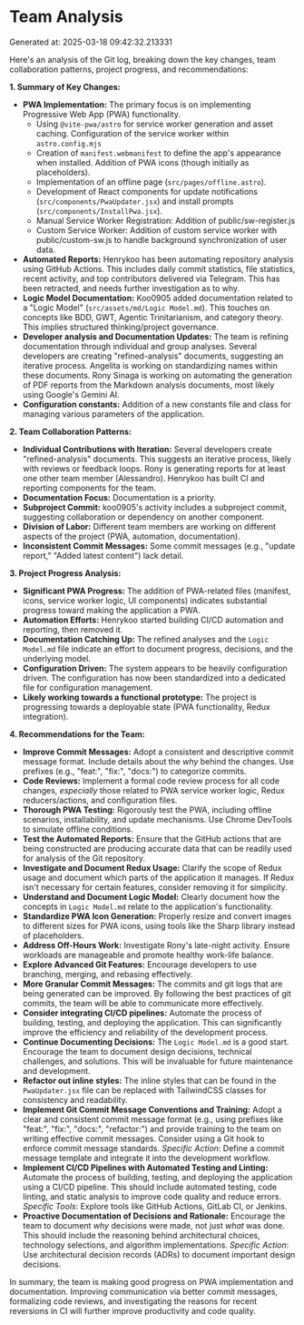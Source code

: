 # Team Analysis
Generated at: 2025-03-18 09:42:32.213331

Here's an analysis of the Git log, breaking down the key changes, team collaboration patterns, project progress, and recommendations:

**1. Summary of Key Changes:**

*   **PWA Implementation:** The primary focus is on implementing Progressive Web App (PWA) functionality.
    *   Using `@vite-pwa/astro` for service worker generation and asset caching. Configuration of the service worker within `astro.config.mjs`
    *   Creation of `manifest.webmanifest` to define the app's appearance when installed. Addition of PWA icons (though initially as placeholders).
    *   Implementation of an offline page (`src/pages/offline.astro`).
    *   Development of React components for update notifications (`src/components/PwaUpdater.jsx`) and install prompts (`src/components/InstallPwa.jsx`).
    *   Manual Service Worker Registration: Addition of public/sw-register.js
    *   Custom Service Worker: Addition of custom service worker with public/custom-sw.js to handle background synchronization of user data.
*   **Automated Reports:** Henrykoo has been automating repository analysis using GitHub Actions. This includes daily commit statistics, file statistics, recent activity, and top contributors delivered via Telegram. This has been retracted, and needs further investigation as to why.
*   **Logic Model Documentation:** Koo0905 added documentation related to a "Logic Model" (`src/assets/md/Logic Model.md`). This touches on concepts like BDD, GWT, Agentic Trinitarianism, and category theory. This implies structured thinking/project governance.
*   **Developer analysis and Documentation Updates:** The team is refining documentation through individual and group analyses. Several developers are creating "refined-analysis" documents, suggesting an iterative process. Angelita is working on standardizing names within these documents. Rony Sinaga is working on automating the generation of PDF reports from the Markdown analysis documents, most likely using Google's Gemini AI.
*   **Configuration constants:** Addition of a new constants file and class for managing various parameters of the application.

**2. Team Collaboration Patterns:**

*   **Individual Contributions with Iteration:** Several developers create "refined-analysis" documents. This suggests an iterative process, likely with reviews or feedback loops. Rony is generating reports for at least one other team member (Alessandro). Henrykoo has built CI and reporting components for the team.
*   **Documentation Focus:** Documentation is a priority.
*   **Subproject Commit:** koo0905's activity includes a subproject commit, suggesting collaboration or dependency on another component.
*   **Division of Labor:** Different team members are working on different aspects of the project (PWA, automation, documentation).
*   **Inconsistent Commit Messages:** Some commit messages (e.g., "update report," "Added latest content") lack detail.

**3. Project Progress Analysis:**

*   **Significant PWA Progress:** The addition of PWA-related files (manifest, icons, service worker logic, UI components) indicates substantial progress toward making the application a PWA.
*   **Automation Efforts:**  Henrykoo started building CI/CD automation and reporting, then removed it.
*   **Documentation Catching Up:** The refined analyses and the `Logic Model.md` file indicate an effort to document progress, decisions, and the underlying model.
*   **Configuration Driven:** The system appears to be heavily configuration driven. The configuration has now been standardized into a dedicated file for configuration management.
*   **Likely working towards a functional prototype:** The project is progressing towards a deployable state (PWA functionality, Redux integration).

**4. Recommendations for the Team:**

*   **Improve Commit Messages:** Adopt a consistent and descriptive commit message format. Include details about the *why* behind the changes. Use prefixes (e.g., "feat:", "fix:", "docs:") to categorize commits.
*   **Code Reviews:** Implement a formal code review process for all code changes, *especially* those related to PWA service worker logic, Redux reducers/actions, and configuration files.
*   **Thorough PWA Testing:** Rigorously test the PWA, including offline scenarios, installability, and update mechanisms. Use Chrome DevTools to simulate offline conditions.
*   **Test the Automated Reports:**  Ensure that the GitHub actions that are being constructed are producing accurate data that can be readily used for analysis of the Git repository.
*   **Investigate and Document Redux Usage:** Clarify the scope of Redux usage and document which parts of the application it manages. If Redux isn't necessary for certain features, consider removing it for simplicity.
*   **Understand and Document Logic Model:** Clearly document how the concepts in `Logic Model.md` relate to the application's functionality.
*   **Standardize PWA Icon Generation:** Properly resize and convert images to different sizes for PWA icons, using tools like the Sharp library instead of placeholders.
*   **Address Off-Hours Work:** Investigate Rony's late-night activity. Ensure workloads are manageable and promote healthy work-life balance.
*   **Explore Advanced Git Features:** Encourage developers to use branching, merging, and rebasing effectively.
*   **More Granular Commit Messages:** The commits and git logs that are being generated can be improved. By following the best practices of git commits, the team will be able to communicate more effectively.
*   **Consider integrating CI/CD pipelines:** Automate the process of building, testing, and deploying the application. This can significantly improve the efficiency and reliability of the development process.
*   **Continue Documenting Decisions:** The `Logic Model.md` is a good start. Encourage the team to document design decisions, technical challenges, and solutions. This will be invaluable for future maintenance and development.
*   **Refactor out inline styles:** The inline styles that can be found in the `PwaUpdater.jsx` file can be replaced with TailwindCSS classes for consistency and readability.
*   **Implement Git Commit Message Conventions and Training:** Adopt a clear and consistent commit message format (e.g., using prefixes like "feat:", "fix:", "docs:", "refactor:") and provide training to the team on writing effective commit messages. Consider using a Git hook to enforce commit message standards. *Specific Action*: Define a commit message template and integrate it into the development workflow.
*   **Implement CI/CD Pipelines with Automated Testing and Linting:** Automate the process of building, testing, and deploying the application using a CI/CD pipeline. This should include automated testing, code linting, and static analysis to improve code quality and reduce errors. *Specific Tools*: Explore tools like GitHub Actions, GitLab CI, or Jenkins.
*   **Proactive Documentation of Decisions and Rationale:** Encourage the team to document *why* decisions were made, not just *what* was done. This should include the reasoning behind architectural choices, technology selections, and algorithm implementations. *Specific Action*: Use architectural decision records (ADRs) to document important design decisions.

In summary, the team is making good progress on PWA implementation and documentation. Improving communication via better commit messages, formalizing code reviews, and investigating the reasons for recent reversions in CI will further improve productivity and code quality.
